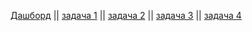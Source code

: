 [Дашборд](https://lookerstudio.google.com/reporting/c32e6516-75cd-4557-9c49-d0f0ea5b66e5/page/B6o9D/edit) || [задача 1](https://docs.google.com/spreadsheets/d/1_J28CQ7BcvEbQI9lM0HxrmDsTNBDWIoyNil3ueKOYEE/edit?gid=636872463#gid=636872463) || [задача 2](https://github.com/PavelRawel/sql_test/blob/main/sql/task_2) || [задача 3](https://github.com/PavelRawel/sql_test/blob/main/sql/task_3) || [задача 4](https://github.com/PavelRawel/sql_test/blob/main/sql/task_4)









